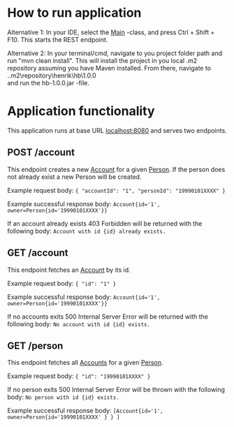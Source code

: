 # How to run application

Alternative 1:
In your IDE, select the [Main](src/main/java/Main.java) -class, and press Ctrl + Shift + F10. This starts the REST
endpoint.

Alternative 2:
In your terminal/cmd, navigate to you project folder path and run "mvn clean install". This will install the project in
you local .m2 repository assuming you have Maven installed. From there, navigate to .\.m2\repository\henrik\hb\1.0.0\
and run the hb-1.0.0.jar -file.

# Application functionality

This application runs at base URL [localhost:8080](http://localhost:8080) and serves two endpoints.

## POST /account

This endpoint creates a new [Account](src/main/java/assignments/one/Account.java) for a
given [Person](src/main/java/assignments/four/Person.java). If the person does not already exist a new Person will be created.

Example request body:
`{
"accountId": "1",
"personId": "19990101XXXX"
}`

Example successful response body: `Account{id='1', owner=Person{id='19990101XXXX'}}`

If an account already exists 403 Forbidden will be returned with the following body: `Account with id {id} already exists.`

## GET /account

This endpoint fetches an [Account](src/main/java/assignments/one/Account.java) by its id.

Example request body:
`{
"id": "1"
}`

Example successful response body: `Account{id='1', owner=Person{id='19990101XXXX'}}`

If no accounts exits 500 Internal Server Error will be returned with the following body: `No account with id {id} exists.`

## GET /person

This endpoint fetches all [Accounts](src/main/java/assignments/one/Account.java) for a
given [Person](src/main/java/assignments/four/Person.java).

Example request body:
`{
"id": "19990101XXXX"
}`

If no person exits 500 Internal Server Error will be thrown with the following body: `No person with id {id} exists.`

Example successful response body:
`[Account{id='1', owner=Person{id='19990101XXXX'
}
}
]`
